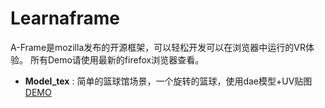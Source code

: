 # Learnaframe

A-Frame是mozilla发布的开源框架，可以轻松开发可以在浏览器中运行的VR体验。
所有Demo请使用最新的firefox浏览器查看。

- **Model_tex** : 简单的篮球馆场景，一个旋转的篮球，使用dae模型+UV贴图 [DEMO](http://52.192.251.152/model_tex/model_tex.html)


